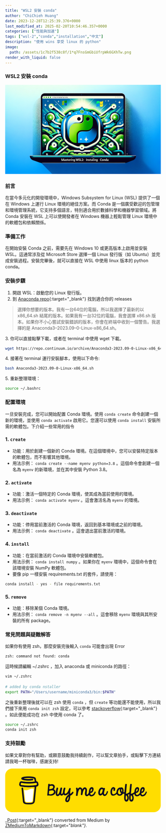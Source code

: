```yaml
---
title: "WSL2 安裝 conda"
author: "ChiChieh Huang"
date: 2023-12-28T12:25:39.376+0000
last_modified_at: 2025-02-20T10:54:46.357+0000
categories: ["性能與加速"]
tags: ["wsl-2","conda","installation","中文"]
description: "使用 wins 享受 linux 的 python"
image:
  path: /assets/1c7b2f538c8f/1*q7FnsGmGbiUfrpWk6GXhTw.png
render_with_liquid: false
---
```


### WSL2 安裝 conda


![](/assets/1c7b2f538c8f/1*q7FnsGmGbiUfrpWk6GXhTw.png)

### 前言

在當今多元化的開發環境中，Windows Subsystem for Linux \(WSL\) 提供了一個在 Windows 上運行 Linux 環境的絕佳方案。而 Conda 是一個廣受歡迎的包管理和環境管理系統，它支持多個語言，特別適合用於數據科學和機器學習領域。將 Conda 安裝在 WSL 上可以使開發者在 Windows 機器上輕鬆管理 Linux 環境中的軟體包和依賴關係。
### 準備工作

在開始安裝 Conda 之前，需要先在 Windows 10 或更高版本上啟用並安裝 WSL。這通常涉及從 Microsoft Store 選擇一個 Linux 發行版（如 Ubuntu）並完成安裝過程。安裝完畢後，就可以直接在 WSL 中使用 linux 版本的 python conda。
### 安裝步驟
1. 開啟 WSL：啟動您的 Linux 發行版。
2. 到 [Anaconda repo](https://repo.anaconda.com/archive/){:target="_blank"} 找到適合你的 releases



> 選擇你想要的版本。我有一台64位的電腦，所以我選擇了最新的以 x86\_64\.sh 結尾的版本。如果我有一台32位的電腦，我會選擇 x86\.sh 版本。如果你不小心嘗試安裝錯誤的版本，你會在終端中收到一個警告。我選擇的是 Anaconda3–2023\.09–0\-Linux\-x86\_64\.sh。 





3\. 你可以直接點擊下載，或者在 terminal 中使用 wget 下載。
```bash
wget https://repo.continuum.io/archive/Anaconda3-2023.09-0-Linux-x86_64.sh
```

4\. 接著在 terminal 運行安裝腳本，使用以下命令:
```bash
bash Anaconda3-2023.09-0-Linux-x86_64.sh
```

5\. 重新整理環境：
```bash
source ~/.bashrc
```
### 配置環境

一旦安裝完成，您可以開始配置 Conda 環境。使用 `conda create` 命令創建一個新的環境，並使用 `conda activate` 啟用它。您還可以使用 `conda install` 安裝所需的軟體包。下介紹一些常用的指令
### 1\. `create`
- 功能：用於創建一個新的 Conda 環境。在這個環境中，您可以安裝特定版本的軟體包，而不影響其他環境。
- 用法示例： `conda create --name myenv python=3.8` 。這個命令會創建一個名為 `myenv` 的新環境，並在其中安裝 Python 3\.8。

### 2\. `activate`
- 功能：激活一個特定的 Conda 環境，使其成為當前使用的環境。
- 用法示例： `conda activate myenv` 。這會激活名為 `myenv` 的環境。

### 3\. `deactivate`
- 功能：停用當前激活的 Conda 環境，返回到基本環境或之前的環境。
- 用法示例： `conda deactivate` 。這會退出當前激活的環境。

### 4\. `install`
- 功能：在當前激活的 Conda 環境中安裝軟體包。
- 用法示例： `conda install numpy` 。如果你在 `myenv` 環境中，這個命令會在該環境安裝 NumPy 軟體包。
- 要像 pip 一樣安裝 requirements\.txt 的套件，請使用：

```bash
conda install - yes - file requirements.txt
```
### 5\. `remove`
- 功能：移除某個 Conda 環境。
- 用法示例： `conda remove -n myenv --all` 。這會移除 `myenv` 環境與其所安裝的所有 package。

### 常見問題與疑難解答

如果你有使用 zsh，那麼安裝完後輸入 `conda` 可能會出現 Error
```bash
zsh: command not found: conda
```

這時候請編輯 ~/\.zshrc ，加入 anaconda 或 miniconda 的路徑：
```bash
vim ~/.zshrc

# added by conda nstaller
export PATH="/Users/username/miniconda3/bin:$PATH"
```

之後重新整理後就可以在 zsh 使用 `conda` ，但 `create` 等功能還不能使用，所以我們接下來用 `conda init zsh` 設定，可以參考 [stackoverflow](https://stackoverflow.com/questions/53995171/anaconda-conda-error-argument-command-invalid-choice-when-trying-to-update-pa){:target="_blank"} 。如此便能成功在 zsh 中使用 conda 了。
```bash
source ~/.zshrc
conda init zsh 
```
### 支持鼓勵

如果文章對你有幫助，或願意鼓勵我持續創作，可以幫文章拍手，或點擊下方連結請我喝一杯咖啡，感謝支持\!


![](/assets/1c7b2f538c8f/1*QCQqlZr6doDP-cszzpaSpw.png)




_[Post](https://medium.com/@cch.chichieh/wsl2-%E5%AE%89%E8%A3%9D-conda-1c7b2f538c8f){:target="_blank"} converted from Medium by [ZMediumToMarkdown](https://github.com/ZhgChgLi/ZMediumToMarkdown){:target="_blank"}._
